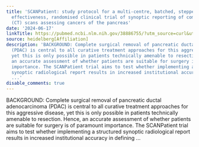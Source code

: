 ```yaml
---
title: 'SCANPatient: study protocol for a multi-centre, batched, stepped wedge, comparative
  effectiveness, randomised clinical trial of synoptic reporting of computerised tomography
  (CT) scans assessing cancers of the pancreas'
date: '2024-06-17'
linkTitle: https://pubmed.ncbi.nlm.nih.gov/38886755/?utm_source=curl&utm_medium=rss&utm_campaign=pubmed-2&utm_content=1FakS-2QOkCT8HsMOQP1bCRQ4YzyumYOmxmF0moLsQ3dFB1E9V&fc=20220326224207&ff=20240618181235&v=2.18.0.post9+e462414
source: heidelberg[Affiliation]
description: 'BACKGROUND: Complete surgical removal of pancreatic ductal adenocarcinoma
  (PDAC) is central to all curative treatment approaches for this aggressive disease,
  yet this is only possible in patients technically amenable to resection. Hence,
  an accurate assessment of whether patients are suitable for surgery is of paramount
  importance. The SCANPatient trial aims to test whether implementing a structured
  synoptic radiological report results in increased institutional accuracy in defining
  ...'
disable_comments: true
---
```

BACKGROUND: Complete surgical removal of pancreatic ductal adenocarcinoma (PDAC) is central to all curative treatment approaches for this aggressive disease, yet this is only possible in patients technically amenable to resection. Hence, an accurate assessment of whether patients are suitable for surgery is of paramount importance. The SCANPatient trial aims to test whether implementing a structured synoptic radiological report results in increased institutional accuracy in defining ...